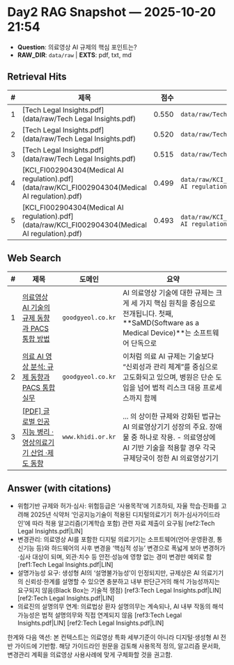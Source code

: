 # Day2 RAG Snapshot — 2025-10-20 21:54
- **Question**: 의료영상 AI 규제의 핵심 포인트는?
- **RAW_DIR**: `data/raw` | **EXTS**: pdf, txt, md

## Retrieval Hits
| # | 제목 | 점수 | 출처 |
|---:|---|---:|---|
| 1 | [Tech Legal Insights.pdf](data/raw/Tech Legal Insights.pdf) | 0.550 | `data/raw/Tech Legal Insights.pdf` |
| 2 | [Tech Legal Insights.pdf](data/raw/Tech Legal Insights.pdf) | 0.520 | `data/raw/Tech Legal Insights.pdf` |
| 3 | [Tech Legal Insights.pdf](data/raw/Tech Legal Insights.pdf) | 0.515 | `data/raw/Tech Legal Insights.pdf` |
| 4 | [KCI_FI002904304(Medical AI regulation).pdf](data/raw/KCI_FI002904304(Medical AI regulation).pdf) | 0.499 | `data/raw/KCI_FI002904304(Medical AI regulation).pdf` |
| 5 | [KCI_FI002904304(Medical AI regulation).pdf](data/raw/KCI_FI002904304(Medical AI regulation).pdf) | 0.493 | `data/raw/KCI_FI002904304(Medical AI regulation).pdf` |

## Web Search
| # | 제목 | 도메인 | 요약 |
|---:|---|---|---|
| 1 | [의료영상 AI 기술의 규제 동향과 PACS 통합 방법](https://goodgyeol.co.kr/28) | `goodgyeol.co.kr` | AI 의료영상 기술에 대한 규제는 크게 세 가지 핵심 원칙을 중심으로 전개됩니다. 첫째, **SaMD(Software as a Medical Device)**는 소프트웨어 단독으로 |
| 2 | [의료 AI 영상 분석: 규제 동향과 PACS 통합 실무](https://goodgyeol.co.kr/19) | `goodgyeol.co.kr` | 이처럼 의료 AI 규제는 기술보다 “신뢰성과 관리 체계”를 중심으로 고도화되고 있으며, 병원은 단순 도입을 넘어 법적 리스크 대응 프로세스까지 함께 |
| 3 | [[PDF] 글로벌 인공지능 병리 ·영상의료기기 산업 ·제도 동향](https://www.khidi.or.kr/kohes/fileDownload?titleId=447137&fileId=1&fileDownType=C&paramMenuId=MENU02462) | `www.khidi.or.kr` | ... 의 상이한 규제와 강화된 법규는 AI 의료영상기기 성장의 주요. 장애물 중 하나로 작용. - 의료영상에 AI 기반 기술을 적용할 경우 각국 규제당국이 정한 AI 의료영상기기 |

## Answer (with citations)
- 위험기반 규제와 허가·심사: 위험등급은 ‘사용목적’에 기초하되, 자율 학습·진화를 고려해 2025년 식약처 ‘인공지능기술이 적용된 디지털의료기기 허가·심사가이드라인’에 따라 적용 알고리즘(기계학습 포함) 관련 자료 제출이 요구됨 [ref2:Tech Legal Insights.pdf|LIN]
- 변경관리: 의료영상 AI를 포함한 디지털 의료기기는 소프트웨어(언어·운영환경, 통신기능 등)와 하드웨어의 사후 변경을 ‘핵심적 성능’ 변경으로 폭넓게 보아 변경허가·심사 대상이 되며, 외관·치수 등 안전·성능에 영향 없는 경미 변경만 예외로 함 [ref1:Tech Legal Insights.pdf|LIN]
- 설명가능성 요구: 생성형 AI의 ‘설명불가능성’이 인정되지만, 규제상은 AI 의료기기의 신뢰성·한계를 설명할 수 있으면 충분하고 내부 판단근거의 해석 가능성까지는 요구되지 않음(Black Box는 기술적 쟁점) [ref3:Tech Legal Insights.pdf|LIN] [ref2:Tech Legal Insights.pdf|LIN]
- 의료진의 설명의무 연계: 의료법상 환자 설명의무는 계속되나, AI 내부 작동의 해석 가능성은 법적 설명의무와 직접 연계되지 않음 [ref3:Tech Legal Insights.pdf|LIN] [ref2:Tech Legal Insights.pdf|LIN]

한계와 다음 액션: 본 컨텍스트는 의료영상 특화 세부기준이 아니라 디지털·생성형 AI 전반 가이드에 기반함. 해당 가이드라인 원문을 검토해 사용목적 정의, 알고리즘 문서화, 변경관리 계획을 의료영상 사용사례에 맞게 구체화할 것을 권고함.